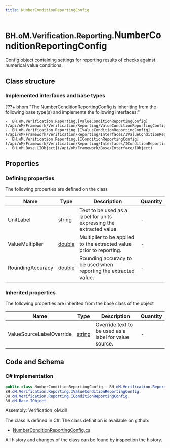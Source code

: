```yaml
---
title: NumberConditionReportingConfig
---
```


# <small>BH.oM.Verification.Reporting.</small>**NumberConditionReportingConfig**

Config object containing settings for reporting results of checks against numerical value conditions.

## Class structure

### Implemented interfaces and base types

???+ bhom "The NumberConditionReportingConfig is inheriting from the following base type(s) and implements the following interfaces:"

    -  BH.oM.Verification.Reporting.[ValueConditionReportingConfig](/api/oM/Framework/Verification/Reporting/ValueConditionReportingConfig)
    -  BH.oM.Verification.Reporting.[IValueConditionReportingConfig](/api/oM/Framework/Verification/Reporting/Interfaces/IValueConditionReportingConfig)
    -  BH.oM.Verification.Reporting.[IConditionReportingConfig](/api/oM/Framework/Verification/Reporting/Interfaces/IConditionReportingConfig)
    -  BH.oM.Base.[IObject](/api/oM/Framework/Base/Interface/IObject)


## Properties



### Defining properties

The following properties are defined on the class

| Name             | Type             | Description      | Quantity         |
|------------------|------------------|------------------|------------------|
| UnitLabel | [string](https://learn.microsoft.com/en-us/dotnet/api/System.String?view=netstandard-2.0) | Text to be used as a label for units expressing the extracted value. | - |
| ValueMultiplier | [double](https://learn.microsoft.com/en-us/dotnet/api/System.Double?view=netstandard-2.0) | Multiplier to be applied to the extracted value prior to reporting. | - |
| RoundingAccuracy | [double](https://learn.microsoft.com/en-us/dotnet/api/System.Double?view=netstandard-2.0) | Rounding accuracy to be used when reporting the extracted value. | - |


### Inherited properties
The following properties are inherited from the base class of the object

| Name             | Type             | Description      | Quantity         |
|------------------|------------------|------------------|------------------|
| ValueSourceLabelOverride | [string](https://learn.microsoft.com/en-us/dotnet/api/System.String?view=netstandard-2.0) | Override text to be used as a label for value source. | - |


## Code and Schema

### C# implementation

``` C# title="C#"
public class NumberConditionReportingConfig : BH.oM.Verification.Reporting.ValueConditionReportingConfig,
BH.oM.Verification.Reporting.IValueConditionReportingConfig,
BH.oM.Verification.Reporting.IConditionReportingConfig,
BH.oM.Base.IObject
```

Assembly: Verification_oM.dll

The class is defined in C#. The class definition is available on github:

- [NumberConditionReportingConfig.cs](https://github.com/BHoM/BHoM/blob/develop/Verification_oM/Reporting\NumberConditionReportingConfig.cs)

All history and changes of the class can be found by inspection the history.
